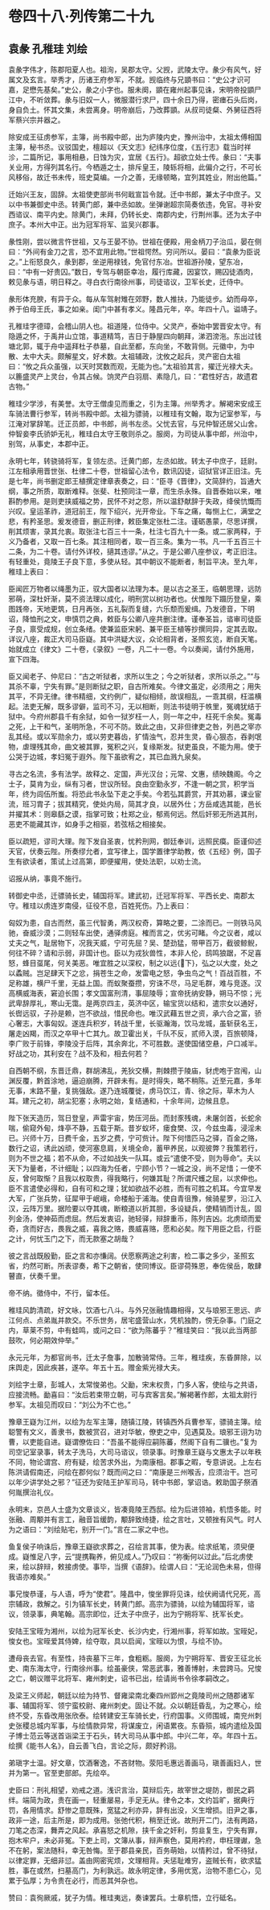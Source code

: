 # 卷四十八·列传第二十九

## 袁彖 孔稚珪 刘绘

袁彖字伟才，陈郡阳夏人也。祖洵，吴郡太守。父觊，武陵太守。彖少有风气，好属文及玄言。举秀才，历诸王府参军，不就。觊临终与兄顗书曰：“史公才识可嘉，足懋先基矣。”史公，彖之小字也。服未阕，顗在雍州起事见诛，宋明帝投顗尸江中，不听敛葬。彖与旧奴一人，微服潜行求尸，四十余日乃得，密瘗石头后岗，身自负土。怀其文集，未尝离身。明帝崩后，乃改葬顗。从叔司徒粲、外舅征西将军蔡兴宗并器之。

除安成王征虏参军，主簿，尚书殿中郎，出为庐陵内史，豫州治中，太祖太傅相国主簿，秘书丞。议驳国史，檀超以《天文志》纪纬序位度，《五行志》载当时祥沴，二篇所记，事用相悬，日蚀为灾，宜居《五行》。超欲立处士传。彖曰：“夫事关业用，方得列其名行。今栖遁之士，排斥皇王，陵轹将相，此偏介之行，不可长风移俗，故迁书未传，班史莫编。一介之善，无缘顿略，宜列其姓业，附出他篇。”

迁始兴王友，固辞。太祖使吏部尚书何戢宣旨令就。迁中书郎，兼太子中庶子。又以中书兼御史中丞。转黄门郎，兼中丞如故。坐弹谢超宗简奏依违，免官。寻补安西谘议、南平内史。除黄门，未拜，仍转长史、南郡内史，行荆州事。还为太子中庶子。本州大中正。出为冠军将军、监吴兴郡事。

彖性刚，尝以微言忤世祖，又与王晏不协。世祖在便殿，用金柄刀子治瓜，晏在侧曰：“外间有金刀之言，恐不宜用此物。”世祖愕然。穷问所以。晏曰：“袁彖为臣说之。”上衔怒良久，彖到郡，坐逆用禄钱，免官付东冶。世祖游孙陵，望东冶，曰：“中有一好贵囚。”数日，专驾与朝臣幸冶，履行库藏，因宴饮，赐囚徒酒肉，敕见彖与语，明日释之。寻白衣行南徐州事，司徒谘议，卫军长史，迁侍中。

彖形体充腴，有异于众。每从车驾射雉在郊野，数人推扶，乃能徒步。幼而母卒，养于伯母王氏，事之如亲。闺门中甚有孝义。隆昌元年，卒。年四十八。谥靖子。

孔稚珪字德璋，会稽山阴人也。祖道隆，位侍中。父灵产，泰始中罢晋安太守。有隐遁之怀，于禹井山立馆，事道精笃，吉日于静屋四向朝拜，涕泗滂沲。东出过钱塘北郭，辄于舟中遥拜杜子恭墓，自此至都，东向坐，不敢背侧。元徽中，为中散、太中大夫。颇解星文，好术数。太祖辅政，沈攸之起兵，灵产密白太祖曰：“攸之兵众虽强，以天时冥数而观，无能为也。”太祖验其言，擢迁光禄大夫。以簏盛灵产上灵台，令其占候。饷灵产白羽扇、素隐几，曰：“君性好古，故遗君古物。”

稚珪少学涉，有美誉。太守王僧虔见而重之，引为主簿。州举秀才。解褐宋安成王车骑法曹行参军，转尚书殿中郎。太祖为骠骑，以稚珪有文翰，取为记室参军，与江淹对掌辞笔。迁正员郎，中书郎，尚书左丞。父忧去官，与兄仲智还居父山舍。仲智妾李氏骄妒无礼，稚珪白太守王敬则杀之。服阕，为司徒从事中郎，州治中，别驾，从事史，本郡中正。

永明七年，转骁骑将军，复领左丞。迁黄门郎，左丞如故。转太子中庶子，廷尉。江左相承用晋世张、杜律二十卷，世祖留心法令，数讯囚徒，诏狱官详正旧注。先是七年，尚书删定郎王植撰定律章表奏之，曰：“臣寻《晋律》，文简辞约，旨通大纲，事之所质，取断难释。张斐、杜预同注一章，而生杀永殊。自晋泰始以来，唯斟酌参用。是则吏挟威福之势，民怀不对之怨，所以温舒献辞于失政，绛侯忼慨而兴叹。皇运革祚，道冠前王，陛下绍兴，光开帝业。下车之痛，每恻上仁，满堂之悲，有矜圣思。爰发德音，删正刑律，敕臣集定张杜二注。谨砺愚蒙，尽思详撰，削其烦害，录其允衷。取张注七百三十一条，杜注七百九十一条。或二家两释，于义乃备者，又取一百七条。其注相同者，取一百三条。集为一书。凡一千五百三十二条，为二十卷。请付外详校，擿其违谬。”从之。于是公卿八座参议，考正旧注。有轻重处，竟陵王子良下意，多使从轻。其中朝议不能断者，制旨平决。至九年，稚珪上表曰：

臣闻匠万物者以绳墨为正，驭大国者以法理为本。是以古之圣王，临朝思理，远防邪萌，深杜奸渐，莫不资法理以成化，明刑赏以树功者也。伏惟陛下蹑历登皇，乘图践帝，天地更筑，日月再张，五礼裂而复缝，六乐颓而爰缉。乃发德音，下明诏，降恤刑之文，申慎罚之典，敕臣与公卿八座共删注律。谨奉圣旨，谘审司徒臣子良，禀受成规，创立条绪。使兼监臣宋躬、兼平臣王植等抄撰同异，定其去取。详议八座，裁正大司马臣嶷。其中洪疑大议，众论相背者，圣照玄览，断自天笔。始就成立《律文》二十卷，《录叙》一卷，凡二十一卷。今以奏闻，请付外施用，宣下四海。

臣又闻老子、仲尼曰：“古之听狱者，求所以生之；今之听狱者，求所以杀之。”“与其杀不辜，宁失有罪。”是则断狱之职，自古所难矣。今律文虽定，必须用之；用失其平，不异无律。律书精细，文约例广，疑似相倾，故误相乱，一乖其纲，枉滥横起。法吏无解，既多谬僻，监司不习，无以相断，则法书徒明于帙里，冤魂犹结于狱中。今府州郡县千有余狱，如令一狱岁枉一人，则一年之中，枉死千余矣。冤毒之死，上干和气，圣明所急，不可不防。致此之由，又非但律吏之咎，列邑之宰亦乱其经。或以军勋余力，或以劳吏暮齿，犷情浊气，忍并生灵，昏心狠态，吞剥氓物，虐理残其命，曲文被其罪，冤积之兴，复缘斯发。狱吏虽良，不能为用。使于公哭于边城，孝妇冤于遐外。陛下虽欲宥之，其已血溅九泉矣。

寻古之名流，多有法学。故释之、定国，声光汉台；元常、文惠，绩映魏阁。今之士子，莫肯为业，纵有习者，世议所轻。良由空勤永岁，不逢一朝之赏，积学当年，终为闾伍所蚩。将恐此书永坠下走之手矣。今若弘其爵赏，开其劝慕，课业宦流，班习胄子；拔其精究，使处内局，简其才良，以居外仕；方岳咸选其能，邑长并擢其术：则皋繇之谟，指掌可致；杜郑之业，郁焉何远。然后奸邪无所逃其刑，恶吏不能藏其诈，如身手之相驱，若弦栝之相接矣。

臣以疏短，谬司大理。陛下发自圣衷，忧矜刑网，御廷奉训，远照民瘼。臣谨仰述天官，伏奏云陛。所奏缪允者，宜写律上，国学置律学助教，依《五经》例，国子生有欲读者，策试上过高第，即便擢用，使处法职，以劝士流。

诏报从纳，事竟不施行。

转御史中丞，迁骠骑长史，辅国将军。建武初，迁冠军将军、平西长史、南郡太守。稚珪以虏连岁南侵，征役不息，百姓死伤。乃上表曰：

匈奴为患，自古而然，虽三代智勇，两汉权奇，算略之要，二涂而已。一则铁马风驰，奋威沙漠；二则轻车出使，通驿虏庭。榷而言之，优劣可睹。今之议者，咸以丈夫之气，耻居物下，况我天威，宁可先屈？吴、楚劲猛，带甲百万，截彼鲸鲵，何往不碎？请和示弱，非国计也。臣以为戎狄兽性，本非人伦，鸱鸣狼踞，不足喜怒，蜂目虿尾，何关美恶。唯宜胜之以深权，制之以远{下}，弘之以大度，处之以蟊贼。岂足肆天下之忿，捐苍生之命，发雷电之怒，争虫鸟之气！百战百胜，不足称雄，横尸千里，无益上国。而蚁聚蚕攒，穷诛不尽，马足毛群，难与竞逐。汉高横威海表，窘迫长围；孝文国富刑清，事屈陵辱；宣帝抚纳安静，朔马不惊；光武卑辞厚礼，寒山无霭。是两京四主，英济中区，输宝货以结和，遣宗女以通好，长辔远驭，子孙是赖，岂不欲战，惜民命也。唯汉武藉五世之资，承六合之富，骄心奢志，大事匈奴。遂连兵积岁，转战千里，长驱瀚海，饮马龙城，虽斩获名王，屠走凶羯，而汉之卒甲十亡其九。故卫霍出关，千队不反，贰师入漠，百旅顿降，李广败于前锋，李陵没于后阵，其余奔北，不可胜数。遂使国储空悬，户口减半。好战之功，其利安在？战不及和，相去何若？

自西朝不纲，东晋迁鼎，群胡沸乱，羌狄交横，荆棘攒于陵庙，豺虎咆于宫闱，山渊反覆，黔首涂地，逼迫崩腾，开辟未有。是时得失，略不稍陈。近至元嘉，多年无事，末路不量，复挑强敌。遂乃连城覆徙，虏马饮江，青、徐之际，草木为人耳。建元之初，胡尘犯塞；永明之始，复结通和，十余年间，边候且息。

陛下张天造历，驾日登皇，声雷宇宙，势压河岳。而封豕残魂，未屠剑首，长蛇余喘，偷窥外甸，烽亭不静，五载于斯。昔岁蚁坏，瘘食樊、汉，今兹虫毒，浸淫未已。兴师十万，日费千金，五岁之费，宁可赀计。陛下何惜匹马之驿，百金之赂，数行之诏，诱此凶顽，使河塞息肩，关境全命，蓄甲养民，以观彼弊？我策若行，则为不世之福；若不从命，不过如战失一队耳。或云“遣使不受，则为辱命”。夫以天下为量者，不计细耻；以四海为任者，宁顾小节？一城之没，尚不足惜；一使不反，曾何取惭？且我以权取贵，得我略行，何嫌其耻？所谓尺蠖之屈，以求伸也。臣不言遣使必得和，自有可和之理；犹如欲战不必胜，而有可胜之机耳。今宜早发大军，广张兵势，征犀甲于岷峨，命楼船于浦海。使自青徂豫，候骑星罗，沿江入汉，云阵万里。据险要以夺其魂，断粮道以折其胆，多设疑兵，使精销而计乱，固列金汤，使神茹而虑屈。然后发衷诏，驰轻驿，辩辞重币，陈列吉凶。北虏顽而爱奇，贪而好古，畏我之威，喜我之赂，畏威喜赂，愿和必矣。陛下用臣之启，行臣之计，何忧玉门之下，而无款塞之胡哉？

彼之言战既殷勤，臣之言和亦慊阔。伏愿察两途之利害，检二事之多少，圣照玄省，灼然可断。所表谬奏，希下之朝省，使同博议。臣谬荷殊恩，奉佐侯岳，敢肆瞽直，伏奏千里。

帝不纳。徵侍中，不行，留本任。

稚珪风韵清疏，好文咏，饮酒七八斗。与外兄张融情趣相得，又与琅邪王思远、庐江何点、点弟胤并款交。不乐世务，居宅盛营山水，凭机独酌，傍无杂事。门庭之内，草莱不剪，中有蛙鸣，或问之曰：“欲为陈蕃乎？”稚珪笑曰：“我以此当两部鼓吹，何必期效仲举。”

永元元年，为都官尚书，迁太子詹事，加散骑常侍。三年，稚珪疾，东昏屏除，以床舆走，因此疾甚，遂卒。年五十五。赠金紫光禄大夫。

刘绘字士章，彭城人，太常悛弟也。父勔，宋末权贵，门多人客，使绘与之共语，应接流畅。勔喜曰：“汝后若束带立朝，可与宾客言矣。”解褐著作郎，太祖太尉行参军。太祖见而叹曰：“刘公为不亡也。”

豫章王嶷为江州，以绘为左军主簿，随镇江陵，转镇西外兵曹参军，骠骑主簿。绘聪警有文义，善隶书，数被赏召，进对华敏，僚吏之中，见遇莫及。琅邪王诩为功曹，以吏能自进。嶷谓僚佐曰：“吾虽不能得应嗣陈蕃，然阁下自有二骥也。”复为司空记室录事，转太子洗马，大司马谘议，领录事。时豫章王嶷与文惠太子以年秩不同，物论谓宫、府有疑，绘苦求外出，为南康相。郡事之暇，专意讲说。上左右陈洪请假南还，问绘在郡何似？既而间之曰：“南康是三州喉舌，应须治干。岂可以年少讲学处之邪？”征还为安陆王护军司马，转中书郎，掌诏诰。敕助国子祭酒何胤撰治礼仪。

永明末，京邑人士盛为文章谈义，皆凑竟陵王西邸。绘为后进领袖，机悟多能。时张融、周颙并有言工，融音旨缓韵，颙辞致绮捷，绘之言吐，又顿挫有风气。时人为之语曰：“刘绘贴宅，别开一门。”言在二家之中也。

鱼复侯子响诛后，豫章王嶷欲求葬之，召绘言其事，使为表。绘求纸笔，须臾便成。嶷惟足八字，云“提携鞠养，俯见成人。”乃叹曰：“祢衡何以过此。”后北虏使来，绘以辞辩，敕接虏使。事毕，当撰《语辞》。绘谓人曰：“无论润色未易，但得我语亦难矣。”

事兄悛恭谨，与人语，呼为“使君”。隆昌中，悛坐罪将见诛，绘伏阙请代兄死，高宗辅政，救解之。引为镇军长史，转黄门郎。高宗为骠骑，以绘为辅国将军，谘议，领录事，典笔翰。高宗即位，迁太子中庶子，出为宁朔将军、抚军长史。

安陆王宝晊为湘州，以绘为冠军长史、长沙内史，行湘州事，将军如故。宝晊妃，悛女也。宝晊爱其侍婢，绘夺取，具以启闻，宝晊以为恨，与绘不协。

遭母丧去官。有至性，持丧墓下三年，食粗粝。服阕，为宁朔将军、晋安王征北长史、南东海太守，行南徐州事。绘虽豪侠，常恶武事，雅善博射，未尝跨马。兄悛之亡，朝议赠平北将军、雍州刺史，诏书已出，绘请尚书令徐孝嗣改之。

及梁王义师起，朝廷以绘为持节、督雍梁南北秦四州郢州之竟陵司州之随郡诸军事、辅国将军、领宁蛮校尉、雍州刺史。固让不就。众以朝廷昏乱，为之寒心，绘终不受，东昏改用张欣泰。绘转建安王车骑长史，行府国事。义师围城，南兖州刺史张稷总城内军事，与绘情款异常，将谋废立，闲语累夜。东昏殒，城内遣绘及国子博士范云等送首诣梁王于石头，转大司马从事中郎。中兴二年，卒。年四十五。绘撰《能书人名》，自云善飞白，言论之际，颇好矜诩。

弟瑱字士温。好文章，饮酒奢逸，不吝财物。荥阳毛惠远善画马，瑱善画妇人，世并为第一。官至吏部郎。先绘卒。

史臣曰：刑礼相望，劝戒之道。浅识言治，莫辩后先，故宰世之堤防，御民之羁绊。端简为政，贵在画一，轻重屡易，手足无从。律令之本，文约旨旷，据典行罚，各用情求。舒惨之意既殊，宽猛之利亦异，辞有出没，义生增损。旧尹之事，政非一途，后主所是，即为成用。张弛代积，稍至迁讹。故刑开二门，法有两路，刀笔之态深，舞弄之风起。承喜怒之机隙，挟千金之奸利，剪韭复生，宁失有罪，抱木牢户，未必非冤。下吏上司，文簿从事，辩声察色，莫用衿府，申枉理谳，急不在躬，案法随科，幸无咎悔。至于郡县亲民，百务萌始，以情矜过，曾不待狱，以律定罪，无细非愆。盖由网密宪烦，文理相背。夫惩耻难穷，盗贼长有，欲求猛胜，事在或然，扫墓高门，为利孰远。故永明定律，多用优宽，治物不患仁心，见累于弘厚；为令贵在必行，而恶其舛杂也。

赞曰：袁徇厥戚，犹子为情。稚珪夷远，奏谏罢兵。士章机悟，立行砥名。
